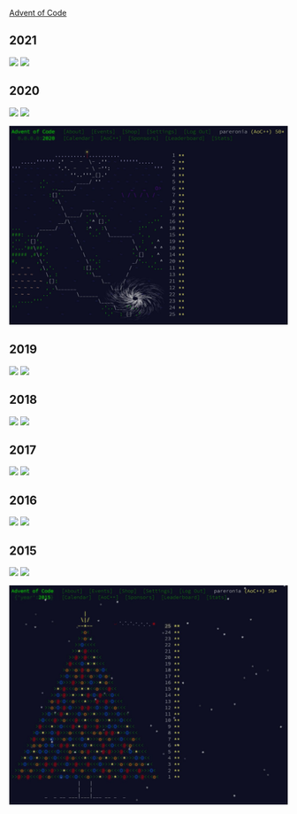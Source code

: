 [Advent of Code](https://adventofcode.com)

## 2021

![](https://img.shields.io/badge/stars%20⭐-50-yellow)
![](https://img.shields.io/badge/days%20completed-25-red)

## 2020

![](https://img.shields.io/badge/2020%20stars%20⭐-8-yellow)
![](https://img.shields.io/badge/2020%20days%20completed-4-red)

![2020 Calendar](https://github.com/pareronia/adventofcode/blob/main/doc/aoc2020.jpg "2020 Calendar")

## 2019

![](https://img.shields.io/badge/2019%20stars%20⭐-8-yellow)
![](https://img.shields.io/badge/20219%20days%20completed-4-red)

## 2018

![](https://img.shields.io/badge/2018%20stars%20⭐-8-yellow)
![](https://img.shields.io/badge/2018%20days%20completed-4-red)

## 2017

![](https://img.shields.io/badge/2017%20stars%20⭐-8-yellow)
![](https://img.shields.io/badge/2017%20days%20completed-4-red)


## 2016

![](https://img.shields.io/badge/2016%20stars%20⭐-8-yellow)
![](https://img.shields.io/badge/2016%20days%20completed-4-red)

## 2015

![](https://img.shields.io/badge/2015%20stars%20⭐-8-yellow)
![](https://img.shields.io/badge/2015%20days%20completed-4-red)

![2015 Calendar](https://github.com/pareronia/adventofcode/blob/main/doc/aoc2015.jpg "2015 Calendar")
